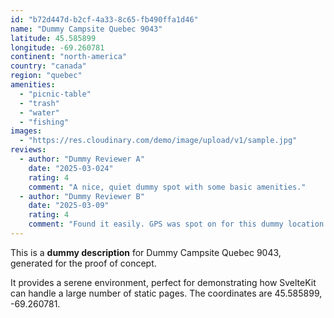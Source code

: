 ```yaml
---
id: "b72d447d-b2cf-4a33-8c65-fb490ffa1d46"
name: "Dummy Campsite Quebec 9043"
latitude: 45.585899
longitude: -69.260781
continent: "north-america"
country: "canada"
region: "quebec"
amenities:
  - "picnic-table"
  - "trash"
  - "water"
  - "fishing"
images:
  - "https://res.cloudinary.com/demo/image/upload/v1/sample.jpg"
reviews:
  - author: "Dummy Reviewer A"
    date: "2025-03-024"
    rating: 4
    comment: "A nice, quiet dummy spot with some basic amenities."
  - author: "Dummy Reviewer B"
    date: "2025-03-09"
    rating: 4
    comment: "Found it easily. GPS was spot on for this dummy location."
---
```


This is a **dummy description** for Dummy Campsite Quebec 9043, generated for the proof of concept.

It provides a serene environment, perfect for demonstrating how SvelteKit can handle a large number of static pages. The coordinates are 45.585899, -69.260781.
